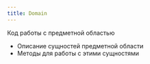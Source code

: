 ```yaml
---
title: Domain
---
```

Код работы с предметной областью
- Описание сущностей предметной области
- Методы для работы с этими сущностями